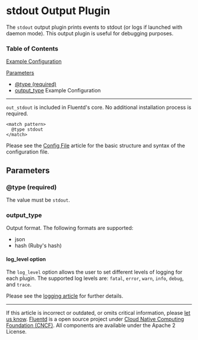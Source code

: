 


stdout Output Plugin
====================

The `stdout` output plugin prints events to stdout (or logs if launched
with daemon mode). This output plugin is useful for debugging purposes.


### Table of Contents

[Example Configuration](#example-configuration)

[Parameters](#parameters)

-   [\@type (required)](#@type-(required))
-   [output\_type](#output_type)
Example Configuration
---------------------

`out_stdout` is included in Fluentd's core. No additional installation
process is required.

``` {.CodeRay}
<match pattern>
  @type stdout
</match>
```
Please see the [Config File](config-file) article for the basic
structure and syntax of the configuration file.

Parameters
----------

### \@type (required)

The value must be `stdout`.

### output\_type

Output format. The following formats are supported:

-   json
-   hash (Ruby's hash)

#### log\_level option

The `log_level` option allows the user to set different levels of
logging for each plugin. The supported log levels are: `fatal`, `error`,
`warn`, `info`, `debug`, and `trace`.

Please see the [logging article](logging) for further details.


------------------------------------------------------------------------

If this article is incorrect or outdated, or omits critical information,
please [let us
know](https://github.com/fluent/fluentd-docs/issues?state=open).
[Fluentd](http://www.fluentd.org/) is a open source project under [Cloud
Native Computing Foundation (CNCF)](https://cncf.io/). All components
are available under the Apache 2 License.
